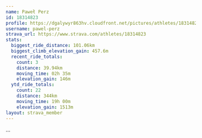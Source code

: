 ```yaml
---
name: Paweł Perz
id: 18314823
profile: https://dgalywyr863hv.cloudfront.net/pictures/athletes/18314823/5244308/1/large.jpg
username: pawel-perz
strava_url: https://www.strava.com/athletes/18314823
stats:
  biggest_ride_distance: 101.06km
  biggest_climb_elevation_gain: 457.6m
  recent_ride_totals:
    count: 3
    distance: 39.94km
    moving_time: 02h 35m
    elevation_gain: 146m
  ytd_ride_totals:
    count: 22
    distance: 344km
    moving_time: 19h 00m
    elevation_gain: 1513m
layout: strava_member
--- 
```

...
